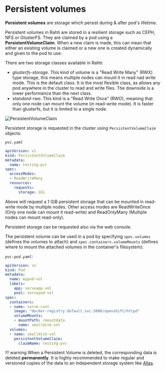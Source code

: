 # Persistent volumes

**Persistent volumes** are storage which persist during & after pod's lifetime.

Persistent volumes in Rahti are stored in a resilient storage such as CEPH, NFS or
GlusterFS. They are claimed by a pod using a **PersistentVolumeClaim**. When a
new claim is made, this can mean that either an existing volume is claimed or a
new one is created dynamically and given to the pod to use.

There are two storage classes available in Rahti:

 * *glusterfs-storage*. This kind of volume is a "Read Write Many" (RWX) type storage, this means multiple nodes can mount it in read nad write mode. This is the default class. It is the most flexible class, as allows any pod anywhere in the cluster to read and write files. The downside is a lower performance than the next class.
 * *standard-rwo*. This kind is a "Read Write Once" (RWO), meaning that only one node can mount the volume (in read-write mode). It is faster than glusterfs, but it is limited to a single node.

![PersistentVolumeClaim](/cloud/rahti/img/pods-and-storage-pvc.drawio.svg)

Persistent storage is requested in the cluster using `PersistentVolumeClaim` objects:

*`pvc.yaml`*

```yaml
apiVersion: v1
kind: PersistentVolumeClaim
metadata:
  name: testing-pvc
spec:
  accessModes:
  - ReadWriteMany
  resources:
    requests:
      storage: 1Gi
```

Above will request a 1 GiB persistent storage that can be mounted in read-write
mode by multiple nodes. Other access modes are ReadWriteOnce (Only one node can mount it read-write) and ReadOnlyMany (Multiple nodes can mount read-only).

Persistent storage can be requested also via the web console.

The persistent volume can be used in a pod by specifying `spec.volumes`
(defines the volumes to attach) and `spec.containers.volumeMounts` (defines where
to mount the attached volumes in the container's filesystem):

*`pvc-pod.yaml`*:

```yaml
apiVersion: v1
kind: Pod
metadata:
  name: mypod-vol
  labels:
    app: serveapp-vol
    pool: servepod-vol
spec:
  containers:
  - name: serve-cont
    image: "docker-registry.default.svc:5000/openshift/httpd"
    volumeMounts:
    - mountPath: /mountdata
      name: smalldisk-vol
  volumes:
  - name: smalldisk-vol
    persistentVolumeClaim:
      claimName: testing-pvc
```

!!! warning
    When a Persistent Volume is deleted, the corresponding data is deleted **permanently**. It is highly recommended to make regular and versioned copies of the data to an independent storage system like [Allas](/data/Allas/using_allas/a_backup/).
